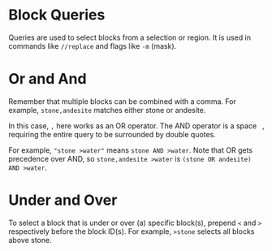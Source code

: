# Block Queries

Queries are used to select blocks from a selection or region. It is used in commands like `//replace` and flags like `-m` (mask).

# Or and And

Remember that multiple blocks can be combined with a comma. For example, `stone,andesite` matches either stone or andesite.

In this case, `,` here works as an OR operator. The AND operator is a space ` `, requiring the entire query to be surrounded by double quotes.

For example, `"stone >water"` means `stone AND >water`. Note that OR gets precedence over AND, so `stone,andesite >water` is `(stone OR andesite) AND >water`.

# Under and Over

To select a block that is under or over (a) specific block(s), prepend `<` and `>` respectively before the block ID(s). For example, `>stone` selects all blocks above stone.
